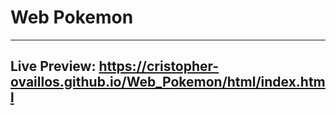 # Web Pokemon 

***

## Live Preview: https://cristopher-ovaillos.github.io/Web_Pokemon/html/index.html



